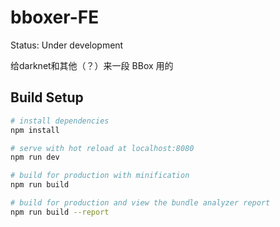 # bboxer-FE
Status: Under development


给darknet和其他（？）来一段 BBox 用的

## Build Setup

``` bash
# install dependencies
npm install

# serve with hot reload at localhost:8080
npm run dev

# build for production with minification
npm run build

# build for production and view the bundle analyzer report
npm run build --report
```
